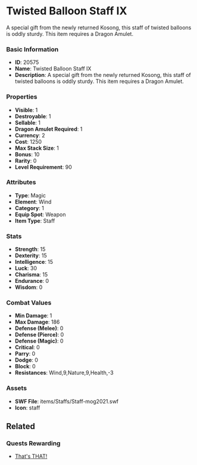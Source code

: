 # Twisted Balloon Staff IX

A special gift from the newly returned Kosong, this staff of twisted balloons is oddly sturdy. This item requires a Dragon Amulet.

### Basic Information

- **ID**: 20575
- **Name**: Twisted Balloon Staff IX
- **Description**: A special gift from the newly returned Kosong, this staff of twisted balloons is oddly sturdy. This item requires a Dragon Amulet.

### Properties

- **Visible**: 1
- **Destroyable**: 1
- **Sellable**: 1
- **Dragon Amulet Required**: 1
- **Currency**: 2
- **Cost**: 1250
- **Max Stack Size**: 1
- **Bonus**: 10
- **Rarity**: 0
- **Level Requirement**: 90

### Attributes

- **Type**: Magic
- **Element**: Wind
- **Category**: 1
- **Equip Spot**: Weapon
- **Item Type**: Staff

### Stats

- **Strength**: 15
- **Dexterity**: 15
- **Intelligence**: 15
- **Luck**: 30
- **Charisma**: 15
- **Endurance**: 0
- **Wisdom**: 0

### Combat Values

- **Min Damage**: 1
- **Max Damage**: 186
- **Defense (Melee)**: 0
- **Defense (Pierce)**: 0
- **Defense (Magic)**: 0
- **Critical**: 0
- **Parry**: 0
- **Dodge**: 0
- **Block**: 0
- **Resistances**: Wind,9,Nature,9,Health,-3

### Assets

- **SWF File**: items/Staffs/Staff-mog2021.swf
- **Icon**: staff

## Related

### Quests Rewarding

- [That's THAT!](../quests/1883-that-s-that.md)

